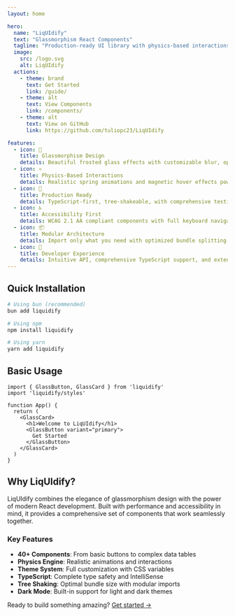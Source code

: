 ```yaml
---
layout: home

hero:
  name: "LiqUIdify"
  text: "Glassmorphism React Components"
  tagline: "Production-ready UI library with physics-based interactions and stunning glass effects"
  image:
    src: /logo.svg
    alt: LiqUIdify
  actions:
    - theme: brand
      text: Get Started
      link: /guide/
    - theme: alt
      text: View Components
      link: /components/
    - theme: alt
      text: View on GitHub
      link: https://github.com/tuliopc23/LiqUIdify

features:
  - icon: 🎨
    title: Glassmorphism Design
    details: Beautiful frosted glass effects with customizable blur, opacity, and color overlays
  - icon: ⚛️
    title: Physics-Based Interactions
    details: Realistic spring animations and magnetic hover effects powered by Framer Motion
  - icon: 🚀
    title: Production Ready
    details: TypeScript-first, tree-shakeable, with comprehensive testing and documentation
  - icon: ♿
    title: Accessibility First
    details: WCAG 2.1 AA compliant components with full keyboard navigation and screen reader support
  - icon: 📦
    title: Modular Architecture
    details: Import only what you need with optimized bundle splitting and lazy loading
  - icon: 🎯
    title: Developer Experience
    details: Intuitive API, comprehensive TypeScript support, and extensive documentation
---
```


## Quick Installation

```bash
# Using bun (recommended)
bun add liquidify

# Using npm
npm install liquidify

# Using yarn
yarn add liquidify
```

## Basic Usage

```tsx
import { GlassButton, GlassCard } from 'liquidify'
import 'liquidify/styles'

function App() {
  return (
    <GlassCard>
      <h1>Welcome to LiqUIdify</h1>
      <GlassButton variant="primary">
        Get Started
      </GlassButton>
    </GlassCard>
  )
}
```

## Why LiqUIdify?

LiqUIdify combines the elegance of glassmorphism design with the power of modern React development. Built with performance and accessibility in mind, it provides a comprehensive set of components that work seamlessly together.

### Key Features

- **40+ Components**: From basic buttons to complex data tables
- **Physics Engine**: Realistic animations and interactions
- **Theme System**: Full customization with CSS variables
- **TypeScript**: Complete type safety and IntelliSense
- **Tree Shaking**: Optimal bundle size with modular imports
- **Dark Mode**: Built-in support for light and dark themes

Ready to build something amazing? [Get started →](/guide/)